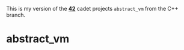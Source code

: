 This is my version of the **[42](https://www.42.us.org/)** cadet projects `abstract_vm` from the C++ branch.

# abstract_vm
